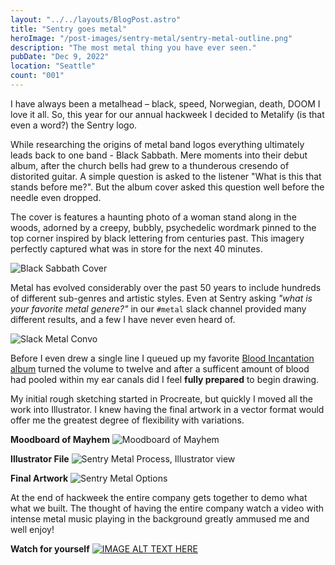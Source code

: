 ```yaml
---
layout: "../../layouts/BlogPost.astro"
title: "Sentry goes metal"
heroImage: "/post-images/sentry-metal/sentry-metal-outline.png"
description: "The most metal thing you have ever seen."
pubDate: "Dec 9, 2022"
location: "Seattle"
count: "001"
---
```


I have always been a metalhead – black, speed, Norwegian, death, DOOM I love it all. So, this year for our annual hackweek I decided to Metalify (is that even a word?) the Sentry logo.

While researching the origins of metal band logos everything ultimately leads back to one band - Black Sabbath. Mere moments into their debut album, after the church bells had grew to a thunderous cresendo of distorited guitar. A simple question is asked to the listener "What is this that stands before me?". But the album cover asked this question well before the needle even dropped. 

The cover is features a haunting photo of a woman stand along in the woods, adorned by a creepy, bubbly, psychedelic wordmark pinned to the top corner inspired by black lettering from centuries past. This imagery perfectly captured what was in store for the next 40 minutes. 

![Black Sabbath Cover](/post-images/sentry-metal/sentry-metal-black-sabbath-cover.png)

Metal has evolved considerably over the past 50 years to include hundreds of different sub-genres and artistic styles. Even at Sentry asking _"what is your favorite metal genere?"_ in our  `#metal` slack channel provided many different results, and a few I have never even heard of.

![Slack Metal Convo](/post-images/sentry-metal/sentry-metal-slack-convo.png)

Before I even drew a single line I queued up my favorite [Blood Incantation album](https://youtu.be/voCRlFlj9yA) turned the volume to twelve and after a sufficent amount of blood had pooled within my ear canals did I feel **fully prepared** to begin drawing.

My initial rough sketching started in Procreate, but quickly I moved all the work into Illustrator. I knew having the final artwork in a vector format would offer me the greatest degree of flexibility with variations. 

**Moodboard of Mayhem**
![Moodboard of Mayhem](/post-images/sentry-metal/sentry-metal-research.png)

**Illustrator File**
![Sentry Metal Process, Illustrator view](/post-images/sentry-metal/sentry-metal-process-illustrator.png)

**Final Artwork**
![Sentry Metal Options](/post-images/sentry-metal/sentry-metal-options-final.png)

At the end of hackweek the entire company gets together to demo what what we built. The thought of having the entire company watch a video with intense metal music playing in the background greatly ammused me and well enjoy!

**Watch for yourself**
[![IMAGE ALT TEXT HERE](/post-images/sentry-metal/sentry-metal-video-fake.png)](https://vimeo.com/771728872/7c4f744abc)
